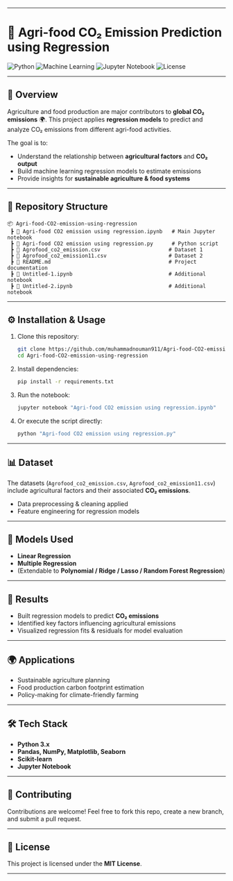 
---

# 🌱 Agri-food CO₂ Emission Prediction using Regression

![Python](https://img.shields.io/badge/Python-3.x-blue?logo=python)
![Machine Learning](https://img.shields.io/badge/Machine%20Learning-Regression-green)
![Jupyter Notebook](https://img.shields.io/badge/Notebook-Jupyter-orange?logo=jupyter)
![License](https://img.shields.io/badge/License-MIT-lightgrey)

---

## 📌 Overview

Agriculture and food production are major contributors to **global CO₂ emissions** 🌍.
This project applies **regression models** to predict and analyze CO₂ emissions from different agri-food activities.

The goal is to:

* Understand the relationship between **agricultural factors** and **CO₂ output**
* Build machine learning regression models to estimate emissions
* Provide insights for **sustainable agriculture & food systems**

---

## 📂 Repository Structure

```
📦 Agri-food-CO2-emission-using-regression
 ┣ 📜 Agri-food CO2 emission using regression.ipynb   # Main Jupyter notebook
 ┣ 📜 Agri-food CO2 emission using regression.py      # Python script
 ┣ 📜 Agrofood_co2_emission.csv                      # Dataset 1
 ┣ 📜 Agrofood_co2_emission11.csv                    # Dataset 2
 ┣ 📜 README.md                                      # Project documentation
 ┣ 📜 Untitled-1.ipynb                               # Additional notebook
 ┣ 📜 Untitled-2.ipynb                               # Additional notebook
```

---

## ⚙️ Installation & Usage

1. Clone this repository:

   ```bash
   git clone https://github.com/muhammadnouman911/Agri-food-CO2-emission-using-regression.git
   cd Agri-food-CO2-emission-using-regression
   ```

2. Install dependencies:

   ```bash
   pip install -r requirements.txt
   ```

3. Run the notebook:

   ```bash
   jupyter notebook "Agri-food CO2 emission using regression.ipynb"
   ```

4. Or execute the script directly:

   ```bash
   python "Agri-food CO2 emission using regression.py"
   ```

---

## 📊 Dataset

The datasets (`Agrofood_co2_emission.csv`, `Agrofood_co2_emission11.csv`) include agricultural factors and their associated **CO₂ emissions**.

* Data preprocessing & cleaning applied
* Feature engineering for regression models

---

## 🧠 Models Used

* **Linear Regression**
* **Multiple Regression**
* (Extendable to **Polynomial / Ridge / Lasso / Random Forest Regression**)

---

## 🚀 Results

* Built regression models to predict **CO₂ emissions**
* Identified key factors influencing agricultural emissions
* Visualized regression fits & residuals for model evaluation

---

## 🌍 Applications

* Sustainable agriculture planning
* Food production carbon footprint estimation
* Policy-making for climate-friendly farming

---

## 🛠️ Tech Stack

* **Python 3.x**
* **Pandas, NumPy, Matplotlib, Seaborn**
* **Scikit-learn**
* **Jupyter Notebook**

---

## 🤝 Contributing

Contributions are welcome! Feel free to fork this repo, create a new branch, and submit a pull request.

---

## 📜 License

This project is licensed under the **MIT License**.

---

